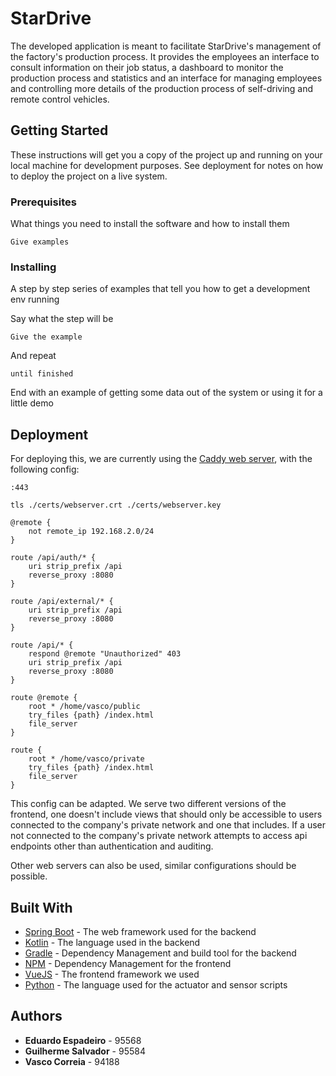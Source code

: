 # StarDrive

The developed application is meant to facilitate StarDrive's management of the factory's production process. It provides the employees an interface to consult information on their job status, a dashboard to monitor the production process and statistics and an interface for managing employees and controlling more details of the production process of self-driving and remote control vehicles.

## Getting Started

These instructions will get you a copy of the project up and running on your local machine for development purposes. See deployment for notes on how to deploy the project on a live system.

### Prerequisites

What things you need to install the software and how to install them

```
Give examples
```

### Installing

A step by step series of examples that tell you how to get a development env running

Say what the step will be

```
Give the example
```

And repeat

```
until finished
```

End with an example of getting some data out of the system or using it for a little demo

## Deployment

For deploying this, we are currently using the [Caddy web server](https://caddyserver.com/), with the following config:

```
:443

tls ./certs/webserver.crt ./certs/webserver.key

@remote {
    not remote_ip 192.168.2.0/24
}

route /api/auth/* {
    uri strip_prefix /api
    reverse_proxy :8080
}

route /api/external/* {
    uri strip_prefix /api
    reverse_proxy :8080
}

route /api/* {
    respond @remote "Unauthorized" 403
    uri strip_prefix /api
    reverse_proxy :8080
}

route @remote {
    root * /home/vasco/public
    try_files {path} /index.html
    file_server
}

route {
    root * /home/vasco/private
    try_files {path} /index.html
    file_server
}
```

This config can be adapted. We serve two different versions of the frontend, one doesn't include views that should only be accessible to users connected to the company's private network and one that includes. If a user not connected to the company's private network attempts to access api endpoints other than authentication and auditing.

Other web servers can also be used, similar configurations should be possible.

## Built With

* [Spring Boot](https://spring.io/projects/spring-boot) - The web framework used for the backend
* [Kotlin](https://kotlinlang.org/) - The language used in the backend
* [Gradle](https://gradle.org/) - Dependency Management and build tool for the backend
* [NPM](https://www.npmjs.com/) - Dependency Management for the frontend
* [VueJS](https://vuejs.org/) - The frontend framework we used
* [Python](https://www.python.org/) - The language used for the actuator and sensor scripts

## Authors

* **Eduardo Espadeiro** - 95568
* **Guilherme Salvador** - 95584
* **Vasco Correia** - 94188
